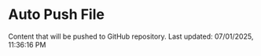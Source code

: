 # Auto Push File

Content that will be pushed to GitHub repository.
Last updated: 07/01/2025, 11:36:16 PM
